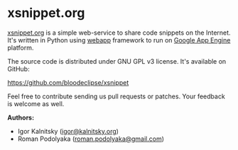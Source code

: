 xsnippet.org
============

[xsnippet.org](http://www.xsnippet.org) is a simple web-service to share code 
snippets on the Internet. It's written in Python using 
[webapp](http://code.google.com/appengine/docs/python/tools/webapp/) framework 
to run on [Google App Engine](http://code.google.com/appengine/) platform. 

The source code is distributed under GNU GPL v3 license. It's available on GitHub: 
    
<https://github.com/bloodeclipse/xsnippet>

Feel free to contribute sending us pull requests or patches. Your feedback is 
welcome as well. 


**Authors:** 

- Igor Kalnitsky (igor@kalnitsky.org) 
- Roman Podolyaka (roman.podolyaka@gmail.com)

